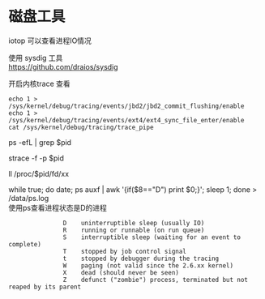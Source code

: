 # 磁盘工具
iotop 可以查看进程IO情况

使用 sysdig  工具  
https://github.com/draios/sysdig   

开启内核trace 查看
```
echo 1 > /sys/kernel/debug/tracing/events/jbd2/jbd2_commit_flushing/enable
echo 1 > /sys/kernel/debug/tracing/events/ext4/ext4_sync_file_enter/enable
cat /sys/kernel/debug/tracing/trace_pipe
```
ps -efL | grep $pid

strace -f -p $pid

ll /proc/$pid/fd/xx  

while true; do date; ps auxf | awk '{if($8=="D") print $0;}'; sleep 1; done > /data/ps.log  
使用ps查看进程状态是D的进程  
```
               D    uninterruptible sleep (usually IO)
               R    running or runnable (on run queue)
               S    interruptible sleep (waiting for an event to complete)
               T    stopped by job control signal
               t    stopped by debugger during the tracing
               W    paging (not valid since the 2.6.xx kernel)
               X    dead (should never be seen)
               Z    defunct ("zombie") process, terminated but not reaped by its parent
```

